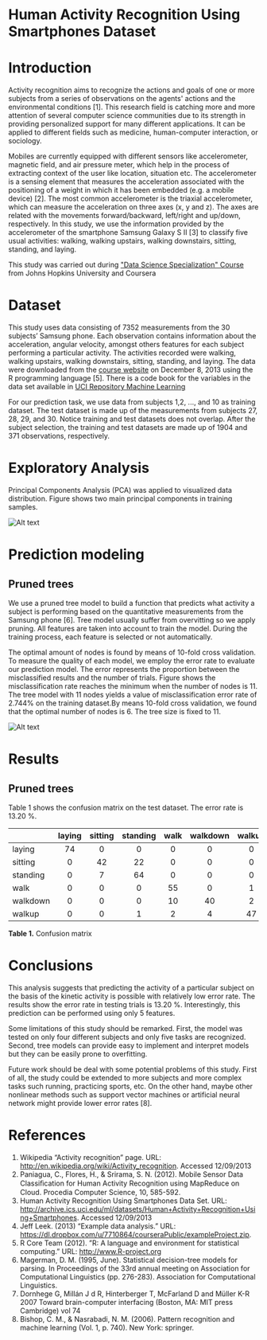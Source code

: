 Human Activity Recognition Using Smartphones Dataset
======================

Introduction
==
Activity recognition aims to recognize the actions and goals of one or more subjects from a series of observations on the agents' actions and the environmental conditions [1]. This research field is catching more and more attention of several computer science communities due to its strength in providing personalized support for many different applications. It can be applied to different fields such as medicine, human-computer interaction, or sociology.
 
Mobiles are currently equipped with different sensors like accelerometer, magnetic field, and air pressure meter, which help in the process of extracting context of the user like location, situation etc. The accelerometer is a sensing element that measures the acceleration associated with the positioning of a weight in which it has been embedded (e.g. a mobile device) [2]. The most common accelerometer is the triaxial accelerometer, which can measure the acceleration on three axes (x, y and z). The axes are related with the movements forward/backward, left/right and up/down, respectively. 
In this study, we use the information provided by the accelerometer of the smartphone Samsung Galaxy S II [3] to classify five usual activities: walking, walking upstairs, walking downstairs, sitting, standing, and laying. 

This study was carried out during ["Data Science Specialization" Course](https://www.coursera.org/course/dataanalysis) from Johns Hopkins University and Coursera 

Dataset
==
This study uses data consisting of 7352 measurements from the 30 subjects’ Samsung phone. Each observation contains information about the acceleration, angular velocity, amongst others features for each subject performing a particular activity. The activities recorded were walking, walking upstairs, walking downstairs, sitting, standing, and laying. 
The data were downloaded from the [course website](https://spark-public.s3.amazonaws.com/dataanalysis/samsungData.rda)
on December 8, 2013 using the R programming language [5].  There is a code book for the variables in the data set available in [UCI Repository Machine Learning](http://archive.ics.uci.edu/ml/datasets/Human+Activity+Recognition+Using+Smartphones)

For our prediction task, we use data from subjects 1,2, ..., and 10 as training dataset. The test dataset is made up of the measurements from subjects 27, 28, 29, and 30. Notice training and test datasets does not overlap. After the subject selection, the training and test datasets are made up of 1904 and 371 observations, respectively.

Exploratory Analysis  
==
Principal Components Analysis (PCA) was applied to visualized data distribution. Figure shows two main principal components in training samples. 

![Alt text](https://github.com/lnicalo/smartphoneDataAnalysis/blob/master/images/PCA_training.jpg)

Prediction modeling  
==
Pruned trees
--
We use a pruned tree model to build a function that predicts what activity a subject is performing based on the quantitative measurements from the Samsung phone [6]. Tree model usually suffer from overvitting so we apply pruning. All features are taken into account to train the model. During the training process, each feature is selected or not automatically. 

The optimal amount of nodes is found by means of 10-fold cross validation. To measure the quality of each model, we employ the error rate to evaluate our prediction model. The error represents the proportion between the misclassified results and the number of trials. Figure shows the misclassification rate reaches the minimum when the number of nodes is 11. The tree model with 11 nodes yields a value of misclassification error rate of 2.744% on the training dataset.By means 10-fold cross validation, we found that the optimal number of nodes is 6. The tree size is fixed to 11.

![Alt text](https://github.com/lnicalo/smartphoneDataAnalysis/blob/master/images/CV_treesize.jpg)

Results
==
Pruned trees
--

Table 1 shows the confusion matrix on the test dataset. The error rate is 13.20 %.


|          |laying  |sitting |standing|walk    |walkdown|walkup  |
|----------|:------:|:------:|:------:|:------:|:------:|:------:|
|laying    |   74   |   0    |   0    |   0    |   0    |   0    |
|sitting   |   0    |   42   |   22   |   0    |   0    |   0    |
|standing  |   0    |   7    |   64   |   0    |   0    |   0    |
|walk      |   0    |   0    |   0    |   55   |   0    |   1    |
|walkdown  |   0    |   0    |   0    |   10   |   40   |   2    |
|walkup    |   0    |   0    |   1    |   2    |   4    |   47   |
**Table 1.** Confusion matrix

Conclusions
==
This analysis suggests that predicting the activity of a particular subject on the basis of the kinetic activity is possible with relatively low error rate. The results show the error rate in testing trials is 13.20 %. Interestingly, this prediction can be performed using only 5 features. 

Some limitations of this study should be remarked. First, the model was tested on only four different subjects and only five tasks are recognized. Second, tree models can provide easy to implement and interpret models but they can be easily prone to overfitting. 

Future work should be deal with some potential problems of this study. First of all, the study could be extended to more subjects and more complex tasks such running, practicing sports, etc. On the other hand, maybe other nonlinear methods such as support vector machines or artificial neural network might provide lower error rates [8].

References
==
1. Wikipedia “Activity recognition” page. URL:  http://en.wikipedia.org/wiki/Activity_recognition. Accessed 12/09/2013
2. Paniagua, C., Flores, H., & Srirama, S. N. (2012). Mobile Sensor Data Classiﬁcation for Human Activity Recognition using MapReduce on Cloud. Procedia Computer Science, 10, 585-592.
3. Human Activity Recognition Using Smartphones Data Set. URL: http://archive.ics.uci.edu/ml/datasets/Human+Activity+Recognition+Using+Smartphones. Accessed 12/09/2013
4. Jeff Leek. (2013) “Example data analysis.”
URL: https://dl.dropbox.com/u/7710864/courseraPublic/exampleProject.zip. 
5. R Core Team (2012). ”R: A language and environment for statistical computing.” URL: http://www.R-project.org
6. Magerman, D. M. (1995, June). Statistical decision-tree models for parsing. In Proceedings of the 33rd annual meeting on Association for Computational Linguistics (pp. 276-283). Association for Computational Linguistics.
7. Dornhege G, Millán J d R, Hinterberger T, McFarland D and Müller K-R 2007 Toward brain-computer interfacing (Boston, MA: MIT press Cambridge) vol 74
8. Bishop, C. M., & Nasrabadi, N. M. (2006). Pattern recognition and machine learning (Vol. 1, p. 740). New York: springer.
